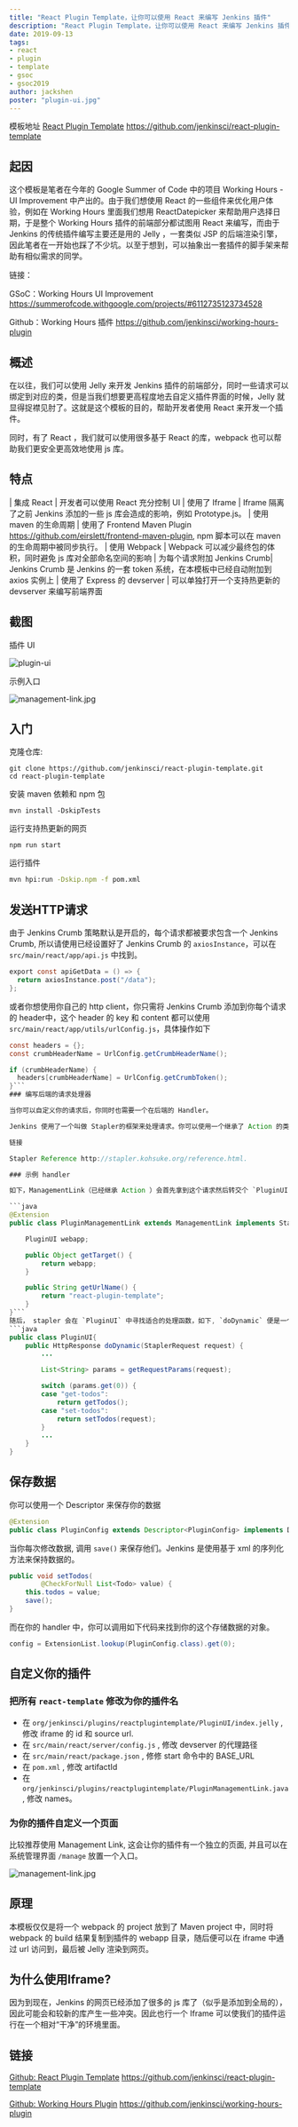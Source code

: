 ```yaml
---
title: "React Plugin Template，让你可以使用 React 来编写 Jenkins 插件"
description: "React Plugin Template，让你可以使用 React 来编写 Jenkins 插件"
date: 2019-09-13
tags:
- react
- plugin
- template
- gsoc
- gsoc2019
author: jackshen
poster: "plugin-ui.jpg"
---
```

模板地址
[React Plugin Template](https://github.com/jenkinsci/react-plugin-template)
https://github.com/jenkinsci/react-plugin-template

## 起因

这个模板是笔者在今年的 Google Summer of Code 中的项目 Working Hours - UI Improvement 中产出的。由于我们想使用 React 的一些组件来优化用户体验，例如在 Working Hours 里面我们想用 ReactDatepicker 来帮助用户选择日期，于是整个 Working Hours 插件的前端部分都试图用 React 来编写，而由于 Jenkins 的传统插件编写主要还是用的 Jelly ，一套类似 JSP 的后端渲染引擎，因此笔者在一开始也踩了不少坑。以至于想到，可以抽象出一套插件的脚手架来帮助有相似需求的同学。

链接：

GSoC：Working Hours UI Improvement https://summerofcode.withgoogle.com/projects/#6112735123734528 

Github：Working Hours 插件 https://github.com/jenkinsci/working-hours-plugin


## 概述
在以往，我们可以使用 Jelly 来开发 Jenkins 插件的前端部分，同时一些请求可以绑定到对应的类，但是当我们想要更高程度地去自定义插件界面的时候，Jelly 就显得捉襟见肘了。这就是这个模板的目的，帮助开发者使用 React 来开发一个插件。

同时，有了 React ，我们就可以使用很多基于 React 的库，webpack 也可以帮助我们更安全更高效地使用 js 库。

## 特点

| 集成 React      | 开发者可以使用 React 充分控制 UI
| 使用了 Iframe          | Iframe 隔离了之前 Jenkins 添加的一些 js 库会造成的影响，例如 Prototype.js。
| 使用 maven 的生命周期       | 使用了 Frontend Maven Plugin https://github.com/eirslett/frontend-maven-plugin, npm 脚本可以在 maven 的生命周期中被同步执行。
| 使用 Webpack               | Webpack 可以减少最终包的体积，同时避免 js 库对全部命名空间的影响
| 为每个请求附加 Jenkins Crumb| Jenkins Crumb 是 Jenkins 的一套 token 系统，在本模板中已经自动附加到 axios 实例上
| 使用了 Express 的 devserver  | 可以单独打开一个支持热更新的 devserver 来编写前端界面

## 截图

插件 UI

![plugin-ui](plugin-ui.jpg)

示例入口

![management-link.jpg](management-link.jpg)

## 入门

克隆仓库:
```
git clone https://github.com/jenkinsci/react-plugin-template.git
cd react-plugin-template
```
安装 maven 依赖和 npm 包
```
mvn install -DskipTests
```
运行支持热更新的网页
```
npm run start
```
运行插件
```bash
mvn hpi:run -Dskip.npm -f pom.xml
```
## 发送HTTP请求

由于 Jenkins Crumb 策略默认是开启的，每个请求都被要求包含一个 Jenkins Crumb, 所以请使用已经设置好了 Jenkins Crumb 的 `axiosInstance`，可以在 `src/main/react/app/api.js` 中找到。
```java
export const apiGetData = () => {
  return axiosInstance.post("/data");
};
```
或者你想使用你自己的 http client，你只需将 Jenkins Crumb 添加到你每个请求的 header中，这个 header 的 key 和 content 都可以使用 `src/main/react/app/utils/urlConfig.js`，具体操作如下

```java
const headers = {};
const crumbHeaderName = UrlConfig.getCrumbHeaderName();

if (crumbHeaderName) {
  headers[crumbHeaderName] = UrlConfig.getCrumbToken();
}```
### 编写后端的请求处理器

当你可以自定义你的请求后，你同时也需要一个在后端的 Handler。

Jenkins 使用了一个叫做 Stapler的框架来处理请求。你可以使用一个继承了 Action 的类来创建一个子 url ，同时可以使用一个 StaplerProxy 来转发或者直接处理请求。

链接

Stapler Reference http://stapler.kohsuke.org/reference.html.

### 示例 handler

如下，ManagementLink（已经继承 Action ）会首先拿到这个请求然后转交个 `PluginUI` 来处理。

```java
@Extension
public class PluginManagementLink extends ManagementLink implements StaplerProxy {

    PluginUI webapp;

    public Object getTarget() {
        return webapp;
    }

    public String getUrlName() {
        return "react-plugin-template";
    }
}```
随后， stapler 会在 `PluginUI` 中寻找适合的处理函数，如下, `doDynamic` 便是一个处理函数, 然后便是我摸自定义的，根据 url 来判断需要调用的函数, `getTodos` 或者 `setTodos`, 在这里 `PluginUI` 可能更像一个 url router。
```java
public class PluginUI{
    public HttpResponse doDynamic(StaplerRequest request) {
        ...

        List<String> params = getRequestParams(request);

        switch (params.get(0)) {
        case "get-todos":
            return getTodos();
        case "set-todos":
            return setTodos(request);
        }
        ...
    }
}
```
## 保存数据
你可以使用一个 Descriptor 来保存你的数据

```java
@Extension
public class PluginConfig extends Descriptor<PluginConfig> implements Describable<PluginConfig>
```

当你每次修改数据, 调用 `save()` 来保存他们。Jenkins 是使用基于 xml 的序列化方法来保持数据的。

```java
public void setTodos(
        @CheckForNull List<Todo> value) {
    this.todos = value;
    save();
}
```
而在你的 handler 中，你可以调用如下代码来找到你的这个存储数据的对象。
```java
config = ExtensionList.lookup(PluginConfig.class).get(0);
```


## 自定义你的插件

### 把所有 `react-template` 修改为你的插件名

- 在 `org/jenkinsci/plugins/reactplugintemplate/PluginUI/index.jelly` , 修改 iframe 的 id 和 source url.
- 在 `src/main/react/server/config.js` , 修改 devserver 的代理路径
- 在 `src/main/react/package.json` , 修修 start 命令中的 BASE_URL
- 在 `pom.xml` , 修改 artifactId
- 在 `org/jenkinsci/plugins/reactplugintemplate/PluginManagementLink.java` , 修改 names。

### 为你的插件自定义一个页面

比较推荐使用 Management Link, 这会让你的插件有一个独立的页面, 并且可以在系统管理界面 `/manage` 放置一个入口。

![management-link.jpg](management-link.jpg)

## 原理

本模板仅仅是将一个 webpack 的 project 放到了 Maven project 中，同时将 webpack 的 build 结果复制到插件的 webapp 目录，随后便可以在 iframe 中通过 url 访问到，最后被 Jelly 渲染到网页。

## 为什么使用Iframe?

因为到现在，Jenkins 的网页已经添加了很多的 js 库了（似乎是添加到全局的），因此可能会和较新的库产生一些冲突。因此也行一个 Iframe 可以使我们的插件运行在一个相对“干净”的环境里面。

## 链接

[Github: React Plugin Template](https://github.com/jenkinsci/react-plugin-template)  https://github.com/jenkinsci/react-plugin-template

[Github: Working Hours Plugin](https://github.com/jenkinsci/working-hours-plugin)
https://github.com/jenkinsci/working-hours-plugin
